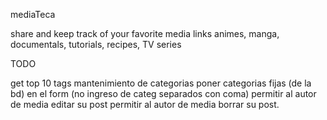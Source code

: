 mediaTeca

share and keep track of your favorite media links
animes, manga, documentals, tutorials, recipes, TV series

TODO

get top 10 tags
mantenimiento de categorias
poner categorias fijas (de la bd) en el form (no ingreso de categ separados con coma)
permitir al autor de media editar su post
permitir al autor de media borrar su post.
